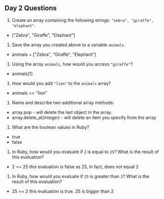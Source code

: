 ## Day 2 Questions

1. Create an array containing the following strings: `"zebra", "giraffe", "elephant"`.
 * ["Zebra", "Giraffe", "Elephant"]

1. Save the array you created above to a variable `animals`.
 * animals = ["Zebra", "Giraffe", "Elephant"]

1. Using the array `animals`, how would you access `"giraffe"`?
 * animals[1]

1. How would you add `"lion"` to the `animals` array?
 * animals << "lion"

1. Name and describe two additional array methods:
 * array.pop - will delete the last object in the array.
 * array.delete_at(integer) - will delete an item you specify from the array

1. What are the boolean values in Ruby?
 * true
 * false

1. In Ruby, how would you evaluate if `2` is equal to `25`? What is the result of this evaluation?
 * 2 == 25 this evaluation is false as 25, in fact, does not equal 2

1. In Ruby, how would you evaluate if `25` is greater than `2`? What is the result of this evaluation?
 *  25 >= 2 this evaluation is true. 25 is bigger than 2
